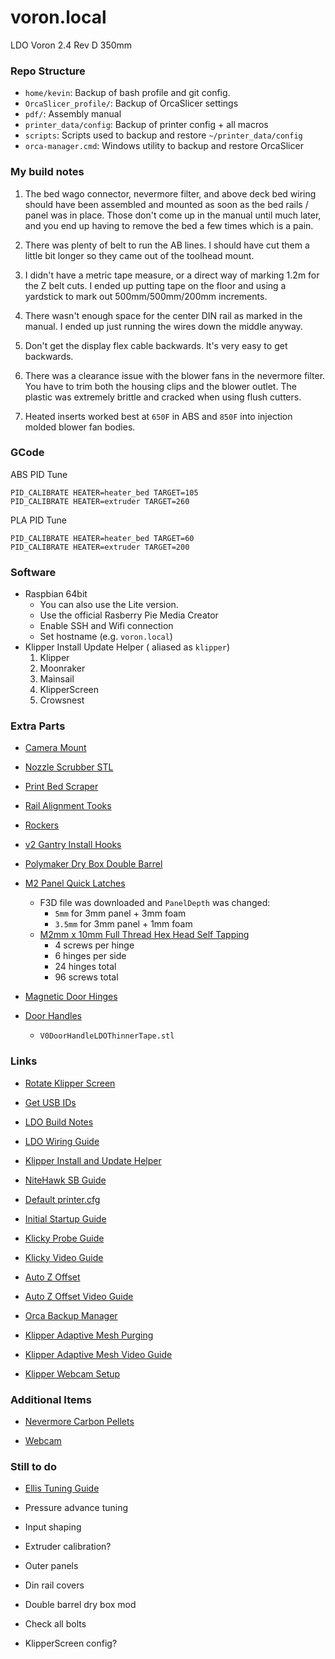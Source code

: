 # voron.local

LDO Voron 2.4 Rev D 350mm

### Repo Structure

- `home/kevin`: Backup of bash profile and git config.
- `OrcaSlicer_profile/`: Backup of OrcaSlicer settings
- `pdf/`: Assembly manual
- `printer_data/config`: Backup of printer config + all macros
- `scripts`: Scripts used to backup and restore `~/printer_data/config`
- `orca-manager.cmd`: Windows utility to backup and restore OrcaSlicer

### My build notes

1. The bed wago connector, nevermore filter, and above deck bed wiring should have been assembled and mounted as soon as the bed rails / panel was in place. Those don't come up in the manual until much later, and you end up having to remove the bed a few times which is a pain.

1. There was plenty of belt to run the AB lines. I should have cut them a little bit longer so they came out of the toolhead mount.

1. I didn't have a metric tape measure, or a direct way of marking 1.2m for the Z belt cuts. I ended up putting tape on the floor and using a yardstick to mark out 500mm/500mm/200mm increments.

1. There wasn't enough space for the center DIN rail as marked in the manual. I ended up just running the wires down the middle anyway.

1. Don't get the display flex cable backwards. It's very easy to get backwards.

1. There was a clearance issue with the blower fans in the nevermore filter. You have to trim both the housing clips and the blower outlet. The plastic was extremely brittle and cracked when using flush cutters.

1. Heated inserts worked best at `650F` in ABS and `850F` into injection molded blower fan bodies.

### GCode

ABS PID Tune
```
PID_CALIBRATE HEATER=heater_bed TARGET=105
PID_CALIBRATE HEATER=extruder TARGET=260
```

PLA PID Tune
```
PID_CALIBRATE HEATER=heater_bed TARGET=60
PID_CALIBRATE HEATER=extruder TARGET=200
```

### Software

- Raspbian 64bit
    - You can also use the Lite version.
    - Use the official Rasberry Pie Media Creator
    - Enable SSH and Wifi connection
    - Set hostname (e.g. `voron.local`)
- Klipper Install Update Helper ( aliased as `klipper`)
    1. Klipper
    2. Moonraker
    3. Mainsail
    5. KlipperScreen
    14. Crowsnest

### Extra Parts

- [Camera Mount](https://www.printables.com/model/1041349-ov5640-camera-mount-0-180deg/files)

- [Nozzle Scrubber STL](https://www.printables.com/model/201999-nozzle-scrubber-with-a-little-bucket-for-voron-24)

- [Print Bed Scraper](https://www.printables.com/model/512935-print-bed-scraper)

- [Rail Alignment Tooks](https://www.printables.com/model/450861-mgn9-mgn12-linear-rail-2020-alignment-tools/files)

- [Rockers](https://www.printables.com/model/456448-service-rockers-voron-v2-vtv1/collections)

- [v2 Gantry Install Hooks](https://www.printables.com/model/173635-voron-v24-gantry-installation-hook-new-version/files)

- [Polymaker Dry Box Double Barrel](https://www.printables.com/model/865750-polymaker-polydryer-double-barrel-mod)

- [M2 Panel Quick Latches](https://www.printables.com/model/643837-wide-voron-panel-snap-latch-with-lip-using-m2-scre)
    - F3D file was downloaded and `PanelDepth` was changed:
        - `5mm` for 3mm panel + 3mm foam
        - `3.5mm` for 3mm panel + 1mm foam
    - [M2mm x 10mm Full Thread Hex Head Self Tapping](https://www.amazon.com/gp/product/B0B18QWR3L/ref=ox_sc_act_title_1?smid=ATBOIVAD2XKFJ&psc=1)
        - 4 screws per hinge
        - 6 hinges per side
        - 24 hinges total
        - 96 screws total

- [Magnetic Door Hinges](https://www.printables.com/model/221377-voron-24-magnetic-door-hinges)

- [Door Handles](https://www.printables.com/model/560582-sturdy-voron-v0-door-handle-with-ldo-version/files)
    - `V0DoorHandleLDOThinnerTape.stl`

### Links

- [Rotate Klipper Screen](https://docs.ldomotors.com/en/guides/btt_43_rotate_guide)

- [Get USB IDs](https://docs.ldomotors.com/en/guides/klipper_id)

- [LDO Build Notes](https://docs.ldomotors.com/en/voron/voron2/build-faq)

- [LDO Wiring Guide](https://docs.ldomotors.com/en/voron/voron2/wiring_guide_rev_d)

- [Klipper Install and Update Helper](https://github.com/dw-0/kiauh)

- [NiteHawk SB Guide](https://docs.ldomotors.com/en/Toolboard/nitehawk-sb)

- [Default printer.cfg](https://raw.githubusercontent.com/MotorDynamicsLab/LDOVoron2/refs/heads/main/Firmware/leviathan-printer-rev-d.cfg)

- [Initial Startup Guide](https://docs.vorondesign.com/build/startup/)

- [Klicky Probe Guide](https://github.com/jlas1/Klicky-Probe/tree/main/Printers/Voron/v1.8_v2.4_Legacy_Trident)

- [Klicky Video Guide](https://www.youtube.com/watch?v=dWMh_TOIBIo)

- [Auto Z Offset](https://github.com/protoloft/klipper_z_calibration/wiki/How-To-Install-It)

- [Auto Z Offset Video Guide](https://www.youtube.com/watch?v=oQYHFecsTto)

- [Orca Backup Manager](https://ilkos-home.blogspot.com/p/orca-slicer-pm.html)

- [Klipper Adaptive Mesh Purging](https://github.com/kyleisah/Klipper-Adaptive-Meshing-Purging)

- [Klipper Adaptive Mesh Video Guide](https://www.youtube.com/watch?v=HydfV8h4p60)

- [Klipper Webcam Setup](https://www.obico.io/blog/klipper-camera-mainsail/)

### Additional Items

- [Nevermore Carbon Pellets](https://www.amazon.com/dp/B01GN7ZQ70?ref=ppx_yo2ov_dt_b_fed_asin_title)

- [Webcam](https://www.amazon.com/dp/B0CC98XCHH?ref=ppx_yo2ov_dt_b_fed_asin_title&th=1)

### Still to do

- [Ellis Tuning Guide](https://ellis3dp.com/Print-Tuning-Guide/)

- Pressure advance tuning
- Input shaping
- Extruder calibration?
- Outer panels
- Din rail covers
- Double barrel dry box mod
- Check all bolts
- KlipperScreen config?
